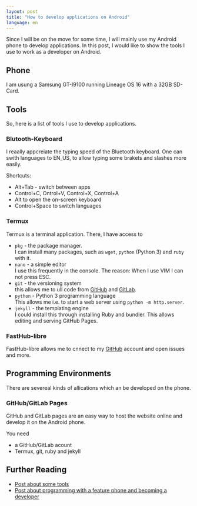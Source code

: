 ```yaml
---
layout: post
title: "How to develop applications on Android"
language: en
---
```


Since I will be on the move for some
time, I will mainly use my Android
phone to develop applications.
In this post, I would like to show the
tools I use to work as a developer on
Android.

## Phone

I am usung a Samsung GT-I9100 running
Lineage OS 16 with a 32GB SD-Card.

## Tools

So, here is a list of tools I use to
develop applications.

### Blutooth-Keyboard

I reaally appcreiate the typing speed of
the Bluetooth keyboard.
One can swith languages to EN_US, to
allow typing some brakets and slashes
more easily.

Shortcuts:

- Alt+Tab - switch between apps
- Control+C, Ontrol+V, Control+X,
    Control+A
- Alt to open the on-screen keyboard
- Control+Space to switch languages

### Termux

Termux is a terminal application.
There, I have access to

- `pkg` - the package manager.  
    I can install many packages, such as `wget`, `python` (Python 3) and
    `ruby` with it.
- `nano` - a simple editor  
    I use this frequently in the
    console. The reason: When I use VIM
    I can not press ESC. 
- `git` - the versioning system  
    this allows me to ull code from
    [GitHub] and [GitLab].
- `python` - Python 3 programming
    language  
    This allows me i.e. to start a web
    server using
    `python -m http.server`.
- `jekyll` - the templating engine  
    I could install this through
    installing Ruby and bundler.
    This allows editing and serving
    GitHub Pages.

### FastHub-libre

FastHub-libre allows me to cnnect to
my [GitHub] account and open issues
and more.

## Programming Environments

There are severeal kinds of allications which an be developed
on the phone.

### GitHub/GitLab Pages

GitHub and GitLab pages are an easy way to host the website online
and develop it on the Android phone.

You need
- a GitHub/GitLab acount
- Termux, git, ruby and jekyll



## Further Reading

- [Post about some tools](https://blog.usejournal.com/setting-up-a-web-development-environment-on-your-android-device-dfb26b6ca06)
- [Post about programming with a feature phone and becoming a developer](https://www.freecodecamp.org/news/how-i-went-from-programming-with-a-feature-phone-to-working-for-an-mit-startup-40ca3be4fa0f/)

[GitHub]: https://github.com/niccokunzmann
[GitLab]: https://gitlab.com/niccokunzmann
